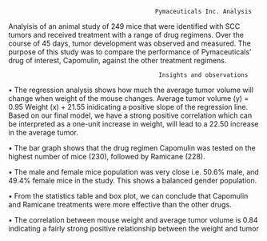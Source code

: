                                              Pymaceuticals Inc. Analysis

Analyisis of an  animal study of 249 mice that were identified with SCC tumors and received treatment with a range of drug regimens. Over the course of 45 days, tumor development was observed and measured. The purpose of this study was to compare the performance of Pymaceuticals’ drug of interest, Capomulin, against the other treatment regimens.

                                              Insights and observations 

•    The regression analysis shows how much the average tumor volume will change when weight of the mouse changes. Average tumor volume (y) = 0.95 Weight (x) + 21.55 inidicating a positive slope of the regression line. Based on our final model, we have a strong positive correlation which can be interpreted as a one-unit increase in weight, will lead to a 22.50 increase in the average tumor.

•   The bar graph shows that the drug regimen Capomulin was tested on the highest number of mice (230), followed by Ramicane (228).

•	The male and female mice population was very close i.e. 50.6% male, and 49.4% female mice in the study. This shows a balanced gender population.

•	From the statistics table and box plot, we can conclude that Capomulin and Ramicane treatments were more effective than the other drugs.

•	The correlation between mouse weight and average tumor volume is 0.84 indicating a fairly strong positive relationship between the weight and tumor
